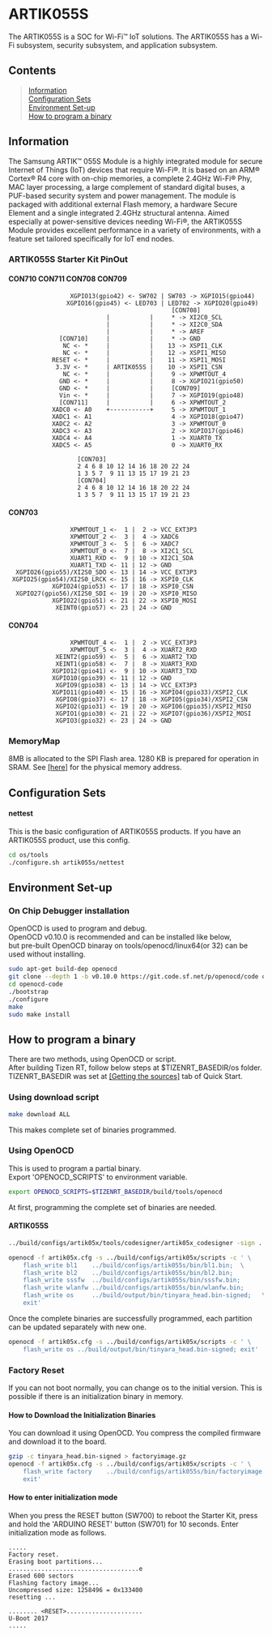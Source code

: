 # ARTIK055S

The ARTIK055S is a SOC for Wi-Fi™ IoT solutions. The ARTIK055S has a Wi-Fi subsystem, security subsystem, and application subsystem.

## Contents

> [Information](#information)  
> [Configuration Sets](#configuration-sets)  
> [Environment Set-up](#environment-set-up)  
> [How to program a binary](#how-to-program-a-binary)

## Information

The Samsung ARTIK™ 055S Module is a highly integrated module for secure Internet of Things (IoT) devices that require Wi-Fi®. It is based on an ARM® Cortex® R4 core with on-chip memories, a complete 2.4GHz Wi-Fi® Phy, MAC layer processing, a large complement of standard digital buses, a PUF-based security system and power management. The module is packaged with additional external Flash memory, a hardware Secure Element and a single integrated 2.4GHz structural antenna.
Aimed especially at power-sensitive devices needing Wi-Fi®, the ARTIK055S Module provides excellent performance in a variety of environments, with a feature set tailored specifically for IoT end nodes.

### ARTIK055S Starter Kit PinOut
#### CON710 CON711 CON708 CON709
```
                 XGPIO13(gpio42) <- SW702 | SW703 -> XGPIO15(gpio44)
                XGPIO16(gpio45) <- LED703 | LED702 -> XGPIO20(gpio49)
                                             [CON708]
                           |           |     * -> XI2C0_SCL
                           |           |     * -> XI2C0_SDA
                           |           |     * -> AREF
              [CON710]     |           |     * -> GND
               NC <- *     |           |    13 -> XSPI1_CLK
               NC <- *     |           |    12 -> XSPI1_MISO
            RESET <- *     |           |    11 -> XSPI1_MOSI
             3.3V <- *     | ARTIK055S |    10 -> XSPI1_CSN
               NC <- *     |           |     9 -> XPWMTOUT_4
              GND <- *     |           |     8 -> XGPIO21(gpio50)
              GND <- *     |           |     [CON709]
              Vin <- *     |           |     7 -> XGPIO19(gpio48)
              [CON711]     |           |     6 -> XPWMTOUT_2
            XADC0 <- A0    +-----------+     5 -> XPWMTOUT_1
            XADC1 <- A1                      4 -> XGPIO18(gpio47)
            XADC2 <- A2                      3 -> XPWMTOUT_0
            XADC3 <- A3                      2 -> XGPIO17(gpio46)
            XADC4 <- A4                      1 -> XUART0_TX
            XADC5 <- A5                      0 -> XUART0_RX

                   [CON703]
                   2 4 6 8 10 12 14 16 18 20 22 24
                   1 3 5 7  9 11 13 15 17 19 21 23
                   [CON704]
                   2 4 6 8 10 12 14 16 18 20 22 24
                   1 3 5 7  9 11 13 15 17 19 21 23
```
#### CON703
```
                 XPWMTOUT_1 <-  1 |  2 -> VCC_EXT3P3
                 XPWMTOUT_2 <-  3 |  4 -> XADC6
                 XPWMTOUT_3 <-  5 |  6 -> XADC7
                 XPWMTOUT_0 <-  7 |  8 -> XI2C1_SCL
                 XUART1_RXD <-  9 | 10 -> XI2C1_SDA
                 XUART1_TXD <- 11 | 12 -> GND
  XGPIO26(gpio55)/XI2S0_SDO <- 13 | 14 -> VCC_EXT3P3
 XGPIO25(gpio54)/XI2S0_LRCK <- 15 | 16 -> XSPI0_CLK
            XGPIO24(gpio53) <- 17 | 18 -> XSPI0_CSN
  XGPIO27(gpio56)/XI2S0_SDI <- 19 | 20 -> XSPI0_MISO
            XGPIO22(gpio51) <- 21 | 22 -> XSPI0_MOSI
             XEINT0(gpio57) <- 23 | 24 -> GND
```
#### CON704
```
                 XPWMTOUT_4 <-  1 |  2 -> VCC_EXT3P3
                 XPWMTOUT_5 <-  3 |  4 -> XUART2_RXD
             XEINT2(gpio59) <-  5 |  6 -> XUART2_TXD
             XEINT1(gpio58) <-  7 |  8 -> XUART3_RXD
            XGPIO12(gpio41) <-  9 | 10 -> XUART3_TXD
            XGPIO10(gpio39) <- 11 | 12 -> GND
             XGPIO9(gpio38) <- 13 | 14 -> VCC_EXT3P3
            XGPIO11(gpio40) <- 15 | 16 -> XGPIO4(gpio33)/XSPI2_CLK
             XGPIO8(gpio37) <- 17 | 18 -> XGPIO5(gpio34)/XSPI2_CSN
             XGPIO2(gpio31) <- 19 | 20 -> XGPIO6(gpio35)/XSPI2_MISO
             XGPIO1(gpio30) <- 21 | 22 -> XGPIO7(gpio36)/XSPI2_MOSI
             XGPIO3(gpio32) <- 23 | 24 -> GND
```

### MemoryMap

8MB is allocated to the SPI Flash area. 1280 KB is prepared for operation in SRAM. See [[here]](../artik05x/README.md#memory-map-artik05x) for the physical memory address.

## Configuration Sets

#### nettest

This is the basic configuration of ARTIK055S products. If you have an ARTIK055S product, use this config.

```bash
cd os/tools
./configure.sh artik055s/nettest
```

## Environment Set-up
### On Chip Debugger installation

OpenOCD is used to program and debug.  
OpenOCD v0.10.0 is recommended and can be installed like below,  
but pre-built OpenOCD binaray on tools/openocd/linux64(or 32) can be used without installing.
```bash
sudo apt-get build-dep openocd
git clone --depth 1 -b v0.10.0 https://git.code.sf.net/p/openocd/code openocd-code
cd openocd-code
./bootstrap
./configure
make
sudo make install
```

## How to program a binary

There are two methods, using OpenOCD or script.  
After building Tizen RT, follow below steps at $TIZENRT_BASEDIR/os folder.  
TIZENRT_BASEDIR was set at [[Getting the sources]](../../../README.md#getting-the-sources) tab of Quick Start.

### Using download script

```bash
make download ALL
```
This makes complete set of binaries programmed.

### Using OpenOCD

This is used to program a partial binary.  
Export 'OPENOCD_SCRIPTS' to environment variable.

```bash
export OPENOCD_SCRIPTS=$TIZENRT_BASEDIR/build/tools/openocd
```

At first, programming the complete set of binaries are needed.

#### ARTIK055S

```bash
../build/configs/artik05x/tools/codesigner/artik05x_codesigner -sign ../build/output/bin/tinyara_head.bin

openocd -f artik05x.cfg -s ../build/configs/artik05x/scripts -c ' \
    flash_write bl1    ../build/configs/artik055s/bin/bl1.bin;  \
    flash_write bl2    ../build/configs/artik055s/bin/bl2.bin;         \
    flash_write sssfw  ../build/configs/artik055s/bin/sssfw.bin;       \
    flash_write wlanfw ../build/configs/artik055s/bin/wlanfw.bin;      \
    flash_write os     ../build/output/bin/tinyara_head.bin-signed;   \
    exit'
```

Once the complete binaries are successfully programmed, each partition can be updated separately with new one.

```bash
openocd -f artik05x.cfg -s ../build/configs/artik05x/scripts -c ' \
    flash_write os ../build/output/bin/tinyara_head.bin-signed; exit'
```

### Factory Reset

If you can not boot normally, you can change os to the initial version. This is possible if there is an initialization binary in memory.

#### How to Download the Initialization Binaries

You can download it using OpenOCD. You compress the compiled firmware and download it to the board.

```bash
gzip -c tinyara_head.bin-signed > factoryimage.gz
openocd -f artik05x.cfg -s ../build/configs/artik05x/scripts -c ' \
    flash_write factory    ../build/configs/artik055s/bin/factoryimage.gz;      \
    exit'
```

#### How to enter initialization mode

When you press the RESET button (SW700) to reboot the Starter Kit, press and hold the 'ARDUINO RESET' button (SW701) for 10 seconds. Enter initialization mode as follows.
```
.....
Factory reset.
Erasing boot partitions...
....................................e
Erased 600 sectors
Flashing factory image...
Uncompressed size: 1258496 = 0x133400
resetting ...

........ <RESET>.....................
U-Boot 2017
.....
```
